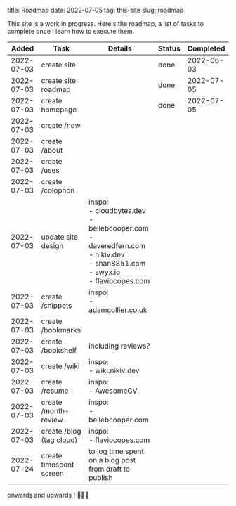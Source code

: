 title: Roadmap
date: 2022-07-05
tag: this-site
slug: roadmap

This site is a work in progress. Here's the roadmap, a list of tasks to complete once I learn how to execute them.  

| Added          | Task                     | Details                                                                                                                                      | Status          | Completed      |
|------------    |----------------------    |------------------------------------------------------------------------------------------------------------------------------------------    |-------------    |------------    |
| 2022-07-03     | create site              |                                                                                                                                              | done            | 2022-06-03     |
| 2022-07-03     | create site roadmap      |                                                                                                                                              | done            | 2022-07-05     |
| 2022-07-03     | create homepage          |                                                                                                                                              | done            | 2022-07-05     |
| 2022-07-03     | create /now              |                                                                                                                                              |                 |                |
| 2022-07-03     | create /about            |                                                                                                                                              |                 |                |
| 2022-07-03     | create /uses             |                                                                                                                                              |                 |                |
| 2022-07-03     | create /colophon         |                                                                                                                                              |                 |                |
| 2022-07-03     | update site design       | inspo:<br>- cloudbytes.dev<br>- bellebcooper.com<br>- daveredfern.com<br>- nikiv.dev<br>- shan8851.com<br>- swyx.io<br>- flaviocopes.com     |                 |                |
| 2022-07-03     | create /snippets         | inspo:<br>- adamcollier.co.uk                                                                                                                |                 |                |
| 2022-07-03     | create /bookmarks        |                                                                                                                                              |                 |                |
| 2022-07-03     | create /bookshelf        | including reviews?                                                                                                                           |                 |                |
| 2022-07-03     | create /wiki             | inspo:<br>- wiki.nikiv.dev                                                                                                                   |                 |                |
| 2022-07-03     | create /resume           | inspo:<br>- AwesomeCV                                                                                                                        |                 |                |
| 2022-07-03     | create /month-review     | inspo:<br>- bellebcooper.com                                                                                                                 |                 |                |
| 2022-07-03     | create /blog (tag cloud) | inspo: <br>- flaviocopes.com                                                                                                                 |                 |                |
| 2022-07-24     | create timespent screen  | to log time spent on a blog post from draft to publish                                                                                       |                 |                |


onwards and upwards ! 🤸🏾‍♂️

